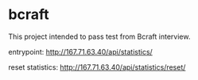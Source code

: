 # bcraft
This project intended to pass test from Bcraft interview.

entrypoint: http://167.71.63.40/api/statistics/

reset statistics: http://167.71.63.40/api/statistics/reset/

